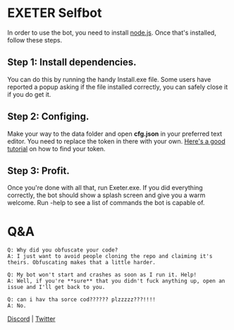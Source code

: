 # EXETER Selfbot

In order to use the bot, you need to install [node.js](https://nodejs.org/). Once that's installed, follow these steps.

## Step 1: Install dependencies.
You can do this by running the handy Install.exe file. Some users have reported a popup asking if the file installed correctly, you can safely close it if you do get it.

## Step 2: Configing.
Make your way to the data folder and open **cfg.json** in your preferred text editor. You need to replace the token in there with your own. [Here's a good tutorial](https://www.youtube.com/watch?v=YEgFvgg7ZPI) on how to find your token.

## Step 3: Profit.
Once you're done with all that, run Exeter.exe. If you did everything correctly, the bot should show a splash screen and give you a warm welcome. Run -help to see a list of commands the bot is capable of.

# Q&A

```
Q: Why did you obfuscate your code?
A: I just want to avoid people cloning the repo and claiming it's theirs. Obfuscating makes that a little harder.

Q: My bot won't start and crashes as soon as I run it. Help!
A: Well, if you're **sure** that you didn't fuck anything up, open an issue and I'll get back to you.

Q: can i hav tha sorce cod?????? plzzzzz???!!!!
A: No.
```

[Discord](https://discord.gg/TZkth75) | [Twitter](https://twitter.com/zzzuoa)
